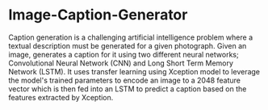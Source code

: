 # Image-Caption-Generator
Caption generation is a challenging artificial intelligence problem where a textual description must be generated for a given photograph.
Given an image, generates a caption for it using two different neural networks; Convolutional Neural Network (CNN) and Long Short Term Memory Network (LSTM).
It uses transfer learning using Xception model to leverage the model's trained parameters to encode an image to a 2048 feature vector which is then fed into an LSTM to predict a caption based on the features extracted by Xception.
